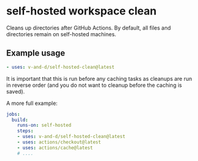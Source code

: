 # self-hosted workspace clean
Cleans up directories after GitHub Actions.
By default, all files and directories remain on self-hosted machines.
## Example usage

```yaml
- uses: v-and-d/self-hosted-clean@latest
```

It is important that this is run before any caching tasks as cleanups are run in reverse order (and you do not want to cleanup before the caching is saved).

A more full example:
```yaml
jobs:
  build:
    runs-on: self-hosted
    steps:
    - uses: v-and-d/self-hosted-clean@latest
    - uses: actions/checkout@latest
    - uses: actions/cache@latest
    # ....
```
